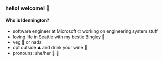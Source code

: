 ### hello! welcome! 👋

#### Who is ldennington?

- software engineer at Microsoft 🤓 working on engineering system stuff
- loving life in Seattle with my bestie Bingley 🐶
- veg 🥬 or nada 
- opt outside ⛰️ and drink your wine 🍷
- pronouns: she/her 🌈 🦄
